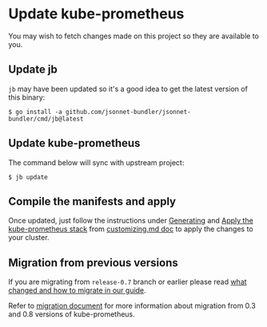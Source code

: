 # Update kube-prometheus

You may wish to fetch changes made on this project so they are available to you.

## Update jb

`jb` may have been updated so it's a good idea to get the latest version of this binary:

```shell
$ go install -a github.com/jsonnet-bundler/jsonnet-bundler/cmd/jb@latest
```

## Update kube-prometheus

The command below will sync with upstream project:

```shell
$ jb update
```

## Compile the manifests and apply

Once updated, just follow the instructions under [Generating](customizing.md#generating) and [Apply the kube-prometheus stack](customizing.md#apply-the-kube-prometheus-stack) from [customizing.md doc](customizing.md) to apply the changes to your cluster.

## Migration from previous versions

If you are migrating from `release-0.7` branch or earlier please read [what changed and how to migrate in our guide](https://github.com/prometheus-operator/kube-prometheus/blob/main/docs/migration-guide.md).

Refer to [migration document](migration-example) for more information about migration from 0.3 and 0.8 versions of kube-prometheus.
